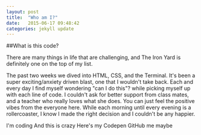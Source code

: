 ```yaml
---
layout: post
title:  "Who am I?"
date:   2015-06-17 09:48:42
categories: jekyll update
---
```


##What is this code?  

There are many things in life that are
challenging, and The Iron Yard is definitely one on the top of my list.


The past two weeks we dived into HTML, CSS, and the Terminal.
It's been a super exciting/anxiety driven blast, one that I wouldn't take back.
Each and every day I find myself wondering "can I do this"? while picking
myself up with each line of code.
I couldn't ask for better support from class mates, and a teacher
who really loves what she does. You can just feel the positive vibes
from the everyone here. While each morning until every evening is a
rollercoaster, I know I made the right decision and I couldn't be any happier.

I'm coding
And this is crazy
Here's my Codepen
GitHub me maybe



